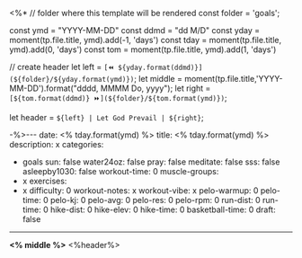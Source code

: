 <%*
// folder where this template will be rendered
const folder = 'goals';

const ymd = "YYYY-MM-DD"
const ddmd = "dd M/D"
const yday = moment(tp.file.title, ymd).add(-1, 'days')
const tday = moment(tp.file.title, ymd).add(0, 'days')
const tom = moment(tp.file.title, ymd).add(1, 'days')

// create header
let left = `[⏪ ${yday.format(ddmd)}](${folder}/${yday.format(ymd)})`;
let middle = moment(tp.file.title,'YYYY-MM-DD').format("dddd, MMMM Do, yyyy");
let right = `[${tom.format(ddmd)} ⏩](${folder}/${tom.format(ymd)})`;

let header =  `${left} | Let God Prevail | ${right}`;

-%>---
date: <% tday.format(ymd) %>
title: <% tday.format(ymd) %>
description: x
categories:
  - goals
sun: false
water24oz: false
pray: false
meditate: false
sss: false
asleepby1030: false
workout-time: 0
muscle-groups:
  - x
exercises:
  - x
difficulty: 0
workout-notes: x
workout-vibe: x
pelo-warmup: 0
pelo-time: 0
pelo-kj: 0
pelo-avg: 0
pelo-res: 0
pelo-rpm: 0
run-dist: 0
run-time: 0
hike-dist: 0
hike-elev: 0
hike-time: 0
basketball-time: 0
draft: false
---
**<% middle %>**
<%header%>


